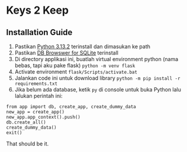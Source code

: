 # Keys 2 Keep 
## Installation Guide

1. Pastikan [Python 3.13.2](https://www.python.org/) terinstall dan dimasukan ke path
2. Pastikan [DB Browswer for SQLite](https://sqlitebrowser.org/dl/) terinstall 
3. Di directory applikasi ini, buatlah virtual environment python (nama bebas, tapi aku pake flask) `python -m venv flask`
4. Activate environment `flask/Scripts/activate.bat`
5. Jalankan code ini untuk download library `python -m pip install -r requirements.txt`
6. Jika belum ada database, ketik `py` di console untuk buka Python lalu lalukan perintah ini:
```
from app import db, create_app, create_dummy_data
new_app = create_app()
new_app.app_context().push()
db.create_all()
create_dummy_data()
exit()

```

That should be it.
